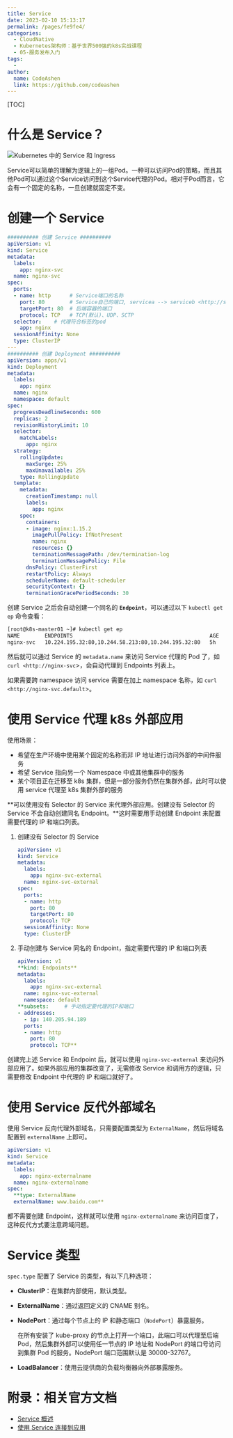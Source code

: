 ```yaml
---
title: Service
date: 2023-02-10 15:13:17
permalink: /pages/fe9fe4/
categories:
  - CloudNative
  - Kubernetes架构师：基于世界500强的k8s实战课程
  - 05-服务发布入门
tags:
  - 
author: 
  name: CodeAshen
  link: https://github.com/codeashen
---
```

[TOC]

# 什么是 Service？

![Kubernetes 中的 Service 和 Ingress](https://cc.hjfile.cn/cc/img/20220511/2022051106400777720414.png)

Service可以简单的理解为逻辑上的一组Pod。一种可以访问Pod的策略，而且其他Pod可以通过这个Service访问到这个Service代理的Pod。相对于Pod而言，它会有一个固定的名称，一旦创建就固定不变。

# 创建一个 Service

```yaml
########## 创建 Service ##########
apiVersion: v1
kind: Service
metadata:
  labels:
    app: nginx-svc
  name: nginx-svc
spec:
  ports:
  - name: http      # Service端口的名称
    port: 80        # Service自己的端口, servicea --> serviceb <http://serviceb>,  <http://serviceb:8080> 
    targetPort: 80  # 后端容器的端口
    protocol: TCP   # TCP(默认)、UDP、SCTP
  selector:    # 代理符合标签的pod
    app: nginx
  sessionAffinity: None
  type: ClusterIP
---
########## 创建 Deployment ##########
apiVersion: apps/v1
kind: Deployment
metadata:
  labels:
    app: nginx
  name: nginx
  namespace: default
spec:
  progressDeadlineSeconds: 600
  replicas: 2
  revisionHistoryLimit: 10
  selector:
    matchLabels:
      app: nginx
  strategy:
    rollingUpdate:
      maxSurge: 25%
      maxUnavailable: 25%
    type: RollingUpdate
  template:
    metadata:
      creationTimestamp: null
      labels:
        app: nginx
    spec:
      containers:
      - image: nginx:1.15.2
        imagePullPolicy: IfNotPresent
        name: nginx
        resources: {}
        terminationMessagePath: /dev/termination-log
        terminationMessagePolicy: File
      dnsPolicy: ClusterFirst
      restartPolicy: Always
      schedulerName: default-scheduler
      securityContext: {}
      terminationGracePeriodSeconds: 30
```

创建 Service 之后会自动创建一个同名的 **`Endpoint`**，可以通过以下 `kubectl get ep` 命令查看：

```xml
[root@k8s-master01 ~]# kubectl get ep
NAME        ENDPOINTS                                            AGE
nginx-svc   10.224.195.32:80,10.244.58.213:80,10.244.195.32:80   5h
```

然后就可以通过 Service 的 `metadata.name` 来访问 Service 代理的 Pod 了，如 `curl <http://nginx-svc`>，会自动代理到 Endpoints 列表上。

如果需要跨 namespace 访问 service 需要在加上 namespace 名称，如 `curl <http://nginx-svc.default`>。

# 使用 Service 代理 k8s 外部应用

使用场景：

- 希望在生产环境中使用某个固定的名称而非 IP 地址进行访问外部的中间件服务
- 希望 Service 指向另一个 Namespace 中或其他集群中的服务
- 某个项目正在迁移至 k8s 集群，但是一部分服务仍然在集群外部，此时可以使用 service 代理至 k8s 集群外部的服务

**可以使用没有 Selector 的 Service 来代理外部应用。创建没有 Selector 的 Service 不会自动创建同名 Endpoint。**这时需要用手动创建 Endpoint 来配置需要代理的 IP 和端口列表。

1. 创建没有 Selector 的 Service

   ```yaml
   apiVersion: v1
   kind: Service
   metadata:
     labels:
       app: nginx-svc-external
     name: nginx-svc-external
   spec:
     ports:
     - name: http
       port: 80
       targetPort: 80
       protocol: TCP
     sessionAffinity: None
     type: ClusterIP
   ```

2. 手动创建与 Service 同名的 Endpoint，指定需要代理的 IP 和端口列表

   ```yaml
   apiVersion: v1
   **kind: Endpoints**
   metadata:
     labels:
       app: nginx-svc-external
     name: nginx-svc-external
     namespace: default
   **subsets:     # 手动指定要代理的IP和端口
   - addresses:
     - ip: 140.205.94.189 
     ports:
     - name: http
       port: 80
       protocol: TCP**
   ```

创建完上述 Service 和 Endpoint 后，就可以使用 `nginx-svc-external` 来访问外部应用了。如果外部应用的集群改变了，无需修改 Service 和调用方的逻辑，只需要修改 Endpoint 中代理的 IP 和端口就好了。

# 使用 Service 反代外部域名

使用 Service 反向代理外部域名，只需要配置类型为 `ExternalName`，然后将域名配置到 `externalName` 上即可。

```yaml
apiVersion: v1
kind: Service
metadata:
  labels:
    app: nginx-externalname
  name: nginx-externalname
spec:
  **type: ExternalName
  externalName: www.baidu.com**
```

都不需要创建 Endpoint，这样就可以使用 `nginx-externalname` 来访问百度了，这种反代方式要注意跨域问题。

# Service 类型

`spec.type` 配置了 Service 的类型，有以下几种选项：

- **ClusterIP**：在集群内部使用，默认类型。

- **ExternalName**：通过返回定义的 CNAME 别名。

- **NodePort**：通过每个节点上的 IP 和静态端口（`NodePort`）暴露服务。

  在所有安装了 kube-proxy 的节点上打开一个端口，此端口可以代理至后端 Pod，然后集群外部可以使用任一节点的 IP 地址和 NodePort 的端口号访问到集群 Pod 的服务。NodePort 端口范围默认是 30000-32767。

- **LoadBalancer**：使用云提供商的负载均衡器向外部暴露服务。

# 附录：相关官方文档

- [Service 概述](https://kubernetes.io/zh/docs/concepts/services-networking/service/)
- [使用 Service 连接到应用](https://kubernetes.io/zh/docs/concepts/services-networking/connect-applications-service/)
